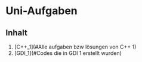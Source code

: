 # Uni-Aufgaben
## Inhalt
1. [C++_1](#Alle aufgaben bzw lösungen von C++ 1)
2. [GDI_1](#Codes die in GDI 1 erstellt wurden)